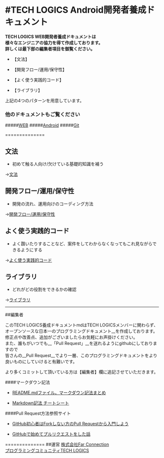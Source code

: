 #TECH LOGICS Android開発者養成ドキュメント
================

__TECH LOGICS WEB開発者養成ドキュメントは  
様々なエンジニアの協力を得て作成しております。  
詳しくは最下部の編集者項目を御覧ください。__


* 【文法】

* 【開発フロー/運用/保守性】

* 【よく使う実践的コード】

* 【ライブラリ】

上記の4つのパターンを用意しています。

### 他のドキュメントもご覧ください
#####[WEB](https://github.com/techlogics/WEB_Document)
#####[Android](https://github.com/techlogics/Android_Document)
#####[Git](https://github.com/techlogics/Git_Document)

==============

## 文法

* 初めて触る人向け/欠けている基礎的知識を補う

->[文法]()


## 開発フロー/運用/保守性

* 開発の流れ、運用向けのコーディング方法

->[開発フロー/運用/保守性]()


## よく使う実践的コード

* よく躓いたりすることなど、案件をしてわからなくなってもこれ見ながらできるようにする

->[よく使う実践的コード]()

## ライブラリ

* どれがどの役割をできるかの確認

->[ライブラリ]()

---
##編集者


このTECH LOGICS養成ドキュメントmdはTECH LOGICSメンバーに関わらず、  
オープンソースな日本一のプログラミングドキュメント__を作成しております。  
修正点や改善点、追加がございましたらお気軽にお声掛けください。  
また、誰もがいつでも__「Pull Request」__を送れるようにgithubにしておりますので  
皆さんの__Pull Request__でより一層、このプログラミングドキュメントをより良いものにしていけると有難いです。

より多くコミットして頂いている方は【編集者】欄に追記させていただきます。

####マークダウン記法

* [README.mdファイル。マークダウン記法まとめ](http://codechord.com/2012/01/readme-markdown/)

* [Markdown記法 チートシート](http://qiita.com/Qiita/items/c686397e4a0f4f11683d)

####Pull Request方法参照サイト

* [GitHub初心者はForkしない方のPull Requestから入門しよう](http://blog.qnyp.com/2013/05/28/pull-request-for-github-beginners/)

* [GitHubで始めてプルリクエストをした話](http://blog.9wick.com/2012/07/github-first-pul/)

==============
##運営
[株式会社Far Connection](http://farconnection.co.jp)  
[プログラミングコミュニティTECH LOGICS](http://techlogics.link)


